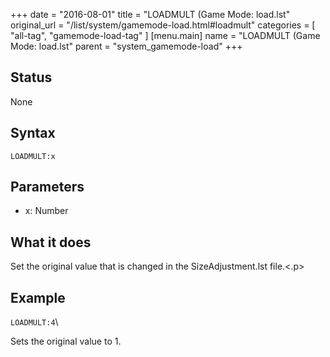 +++
date = "2016-08-01"
title = "LOADMULT (Game Mode: load.lst"
original_url = "/list/system/gamemode-load.html#loadmult"
categories = [ "all-tag", "gamemode-load-tag" ]
[menu.main]
    name = "LOADMULT (Game Mode: load.lst"
    parent = "system_gamemode-load"
+++

## Status

None

## Syntax

`LOADMULT:x`

## Parameters

-   x: Number



What it does
------------

Set the original value that is changed in the <span class="lstfile">
SizeAdjustment.lst </span> file.&lt;.p&gt;

Example
-------

`LOADMULT:4`\

Sets the original value to 1.

